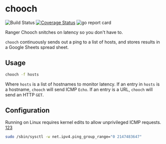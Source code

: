 # chooch
![Build Status](https://travis-ci.org/wgjohnson/chooch.svg?branch=master) [![Coverage Status](https://coveralls.io/repos/github/wgjohnson/chooch/badge.svg?branch=master)](https://coveralls.io/github/wgjohnson/chooch?branch=master) ![go report card](https://goreportcard.com/badge/github.com/wgjohnson/chooch)

Ranger Chooch snitches on latency so you don't have to.

`chooch` continuously sends out a ping to a list of hosts, and stores results in a Google Sheets spread sheet.

## Usage
```bash
chooch -f hosts
```
Where `hosts` is a list of hostnames to monitor latency. If an entry in `hosts` is a hostname, `chooch` will send ICMP `Echo`.  If an entry is a URL, `chooch` will send an HTTP `GET`.

## Configuration
Running on Linux requires kernel edits to allow unprivileged ICMP requests. [1](https://godoc.org/golang.org/x/net/icmp#ListenPacket)[2](https://sturmflut.github.io/linux/ubuntu/2015/01/17/unprivileged-icmp-sockets-on-linux/)[3](http://man7.org/linux/man-pages/man7/icmp.7.html)
```bash
sudo /sbin/sysctl -w net.ipv4.ping_group_range="0 2147483647"
```